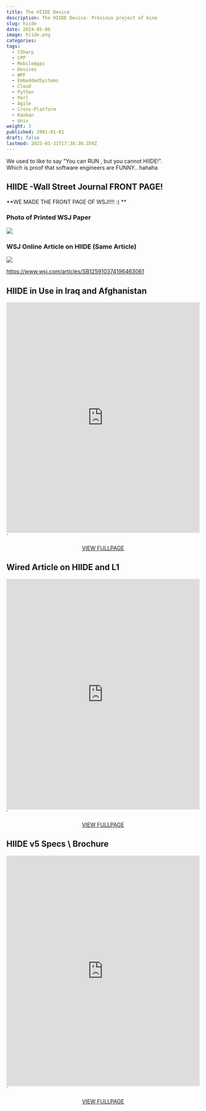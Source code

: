 ```yaml
---
title: The HIIDE Device
description: The HIIDE Device- Previous project of mine
slug: hiide
date: 2024-05-06
image: hiide.png
categories: 
tags:
  - CSharp
  - CPP
  - MobileApps
  - Devices
  - WPF
  - EmbeddedSystems
  - Cloud
  - Python
  - Perl
  - Agile
  - Cross-Platform
  - Kanban
  - Unix
weight: 3
published: 2001-01-01
draft: false
lastmod: 2025-01-31T17:38:30.359Z
---
```

We used to like to say "You can RUN , but you cannot HIIDE!".\
Which is proof that software engineers are FUNNY.. hahaha

## HIIDE -Wall Street Journal FRONT PAGE!

\*\*WE MADE THE FRONT PAGE OF WSJ!!!! :) \*\*

### Photo of Printed WSJ Paper

![](https://brianbraatz.com/portfolio/HIIDE/HiideFrontPageWSJ.jpg)

### WSJ Online Article on HIIDE (Same Article)

![](/post/devices/hiide/wsjbig.png)

https://www.wsj.com/articles/SB125910374196463061

## HIIDE in Use in Iraq and Afghanistan

<embed src="https://brianbraatz.com/portfolio/HIIDE/Images%20of%20HIIDE%20being%20Used%20in%20IRAQ%20and%20Afghanistan.pdf" type="application/pdf" width="100%" height="600px">\`

<div style="text-align: center;"> 
<a href="https://brianbraatz.com/portfolio/HIIDE/Images%20of%20HIIDE%20being%20Used%20in%20IRAQ%20and%20Afghanistan.pdf" style="text-align:center; text-decoration: underline">VIEW FULLPAGE</a><br>

</div>

## Wired Article on HIIDE and L1

<embed src="https://brianbraatz.com/portfolio/HIIDE/Wired%20Article%20on%20HIIDE-Your%20Local%20Cops%20Now%20Use%20Iraqs%20Iris%20Scanners.pdf" type="application/pdf" width="100%" height="600px">\`

<div style="text-align: center;"> 
<a href="https://brianbraatz.com/portfolio/HIIDE/Wired%20Article%20on%20HIIDE-Your%20Local%20Cops%20Now%20Use%20Iraqs%20Iris%20Scanners.pdf" style="text-align:center; text-decoration: underline">VIEW FULLPAGE</a><br>

</div>

## HIIDE v5 Specs \ Brochure

<embed src="https://brianbraatz.com/portfolio/HIIDE/HIIDE%99%205%20-%20Solutions%20-%20L-1%20Identity%20Solutions.pdf" type="application/pdf" width="100%" height="600px">\`

<div style="text-align: center;"> 
<a href="https://brianbraatz.com/portfolio/HIIDE/HIIDE%99%205%20-%20Solutions%20-%20L-1%20Identity%20Solutions.pdf" style="text-align:center; text-decoration: underline">VIEW FULLPAGE</a><br>

</div>

<!-- 

-
 

<embed src="https://brianbraatz.com/portfolio/HIIDE/Specifications%20-%20Solutions%20-%20L-1%20Identity%20Solutions.pdf" type="application/pdf" width="100%" height="600px">`
<div style="text-align: center;"> 
<a href="https://brianbraatz.com/portfolio/HIIDE/Specifications%20-%20Solutions%20-%20L-1%20Identity%20Solutions.pdf" style="text-align:center; text-decoration: underline">VIEW FULLPAGE</a><br>

</div>
<embed src="https://brianbraatz.com/portfolio/HIIDE/Wired%20Article%20on%20HIIDE-Your%20Local%20Cops%20Now%20Use%20Iraqs%20Iris%20Scanners.pdf" type="application/pdf" width="100%" height="600px">`
<div style="text-align: center;"> 
<a href="https://brianbraatz.com/portfolio/HIIDE/Wired%20Article%20on%20HIIDE-Your%20Local%20Cops%20Now%20Use%20Iraqs%20Iris%20Scanners.pdf" style="text-align:center; text-decoration: underline">VIEW FULLPAGE</a><br>

</div>




<!--
C++ version [HERE](post/cpp/effective-cpp/index.md) 
<a href="https://www.amazon.com/Effective-Covers-Content-Update-Program/dp/0672337878/" style="text-align:center; text-decoration: underline">Effective C++ Amazon Link</a>
-->
